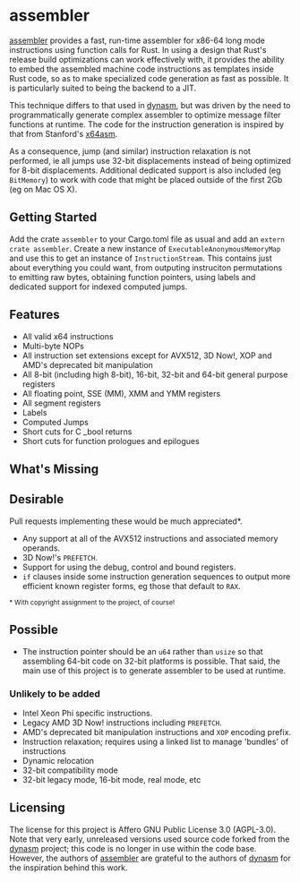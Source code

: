 # assembler

[assembler] provides a fast, run-time assembler for x86-64 long mode instructions using function calls for Rust. In using a design that Rust's release build optimizations can work effectively with, it provides the ability to embed the assembled machine code instructions as templates inside Rust code, so as to make specialized code generation as fast as possible. It is particularly suited to being the backend to a JIT.

This technique differs to that used in [dynasm], but was driven by the need to programmatically generate complex assembler to optimize message filter functions at runtime. The code for the instruction generation is inspired by that from Stanford's [x64asm].

As a consequence, jump (and similar) instruction relaxation is not performed, ie all jumps use 32-bit displacements instead of being optimized for 8-bit displacements. Additional dedicated support is also included (eg `BitMemory`) to work with code that might be placed outside of the first 2Gb (eg on Mac OS X).


## Getting Started

Add the crate `assembler` to your Cargo.toml file as usual and add an `extern crate assembler`. Create a new instance of `ExecutableAnonymousMemoryMap` and use this to get an instance of `InstructionStream`. This contains just about everything you could want, from outputing instruciton permutations to emitting raw bytes, obtaining function pointers, using labels and dedicated support for indexed computed jumps.


## Features

* All valid x64 instructions
* Multi-byte NOPs
* All instruction set extensions except for AVX512, 3D Now!, XOP and AMD's deprecated bit manipulation
* All 8-bit (including high 8-bit), 16-bit, 32-bit and 64-bit general purpose registers
* All floating point, SSE (MM), XMM and YMM registers
* All segment registers
* Labels
* Computed Jumps
* Short cuts for C _bool returns
* Short cuts for function prologues and epilogues


## What's Missing


## Desirable

Pull requests implementing these would be much appreciated\*.
* Any support at all of the AVX512 instructions and associated memory operands.
* 3D Now!'s `PREFETCH`.
* Support for using the debug, control and bound registers.
* `if` clauses inside some instruction generation sequences to output more efficient known register forms, eg those that default to `RAX`.


<sup>\* With copyright assignment to the project, of course!</sup>


## Possible

* The instruction pointer should be an `u64` rather than `usize` so that assembling 64-bit code on 32-bit platforms is possible. That said, the main use of this project is to generate assembler to be used at runtime.


### Unlikely to be added

* Intel Xeon Phi specific instructions.
* Legacy AMD 3D Now! instructions including `PREFETCH`.
* AMD's deprecated bit manipulation instructions and `XOP` encoding prefix.
* Instruction relaxation; requires using a linked list to manage 'bundles' of instructions
* Dynamic relocation
* 32-bit compatibility mode
* 32-bit legacy mode, 16-bit mode, real mode, etc


## Licensing

The license for this project is Affero GNU Public License 3.0 (AGPL-3.0). Note that very early, unreleased versions used source code forked from the [dynasm] project; this code is no longer in use within the code base. However, the authors of [assembler] are grateful to the authors of [dynasm] for the inspiration behind this work.


[assembler]: https://github.com/lemonrock/assembler "assembler GitHub page"
[dynasm]: https://github.com/CensoredUsername/dynasm-rs "dynasm GitHub page"
[x64asm]: https://github.com/StanfordPL/x64asm "x64asm GitHub page"
